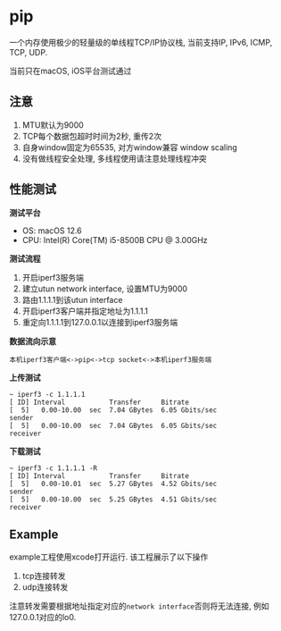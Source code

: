 # pip

一个内存使用极少的轻量级的单线程TCP/IP协议栈,  当前支持IP, IPv6, ICMP, TCP, UDP.

当前只在macOS, iOS平台测试通过

## 注意
1. MTU默认为9000
2. TCP每个数据包超时时间为2秒, 重传2次
3. 自身window固定为65535, 对方window兼容 window scaling
4. 没有做线程安全处理, 多线程使用请注意处理线程冲突

## 性能测试

**测试平台**

- OS: macOS 12.6
- CPU: Intel(R) Core(TM) i5-8500B CPU @ 3.00GHz

**测试流程**

1. 开启iperf3服务端
2. 建立utun network interface, 设置MTU为9000
3. 路由1.1.1.1到该utun interface
4. 开启iperf3客户端并指定地址为1.1.1.1
5. 重定向1.1.1.1到127.0.0.1以连接到iperf3服务端

**数据流向示意**

`本机iperf3客户端<->pip<->tcp socket<->本机iperf3服务端`

**上传测试**
```
~ iperf3 -c 1.1.1.1
[ ID] Interval           Transfer     Bitrate
[  5]   0.00-10.00  sec  7.04 GBytes  6.05 Gbits/sec                  sender
[  5]   0.00-10.00  sec  7.04 GBytes  6.05 Gbits/sec                  receiver
```

**下载测试**
```
~ iperf3 -c 1.1.1.1 -R
[ ID] Interval           Transfer     Bitrate
[  5]   0.00-10.01  sec  5.27 GBytes  4.52 Gbits/sec                  sender
[  5]   0.00-10.00  sec  5.25 GBytes  4.51 Gbits/sec                  receiver
```

## Example

example工程使用xcode打开运行. 该工程展示了以下操作
1. tcp连接转发
2. udp连接转发

注意转发需要根据地址指定对应的`network interface`否则将无法连接, 例如127.0.0.1对应的lo0.
